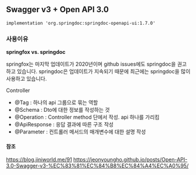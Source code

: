 ## Swagger v3 + Open API 3.0

````shell
implementation 'org.springdoc:springdoc-openapi-ui:1.7.0'
````

### 사용이유
**springfox vs. springdoc**

springfox는 마지막 업데이트가 2020년이며 github issues에도 springdoc을 권고하고 있습니다. 
springdoc은 업데이트가 지속되기 때문에 최근에는 springdoc을 많이 사용하고 있습니다.

Controller
- @Tag : 하나의 api 그룹으로 묶는 역할
- @Schema : Dto에 대한 정보를 작성하는 것
- @Operation : Controller method 단에서 작성. api 하나를 가리킴
- @ApiResponse : 응답 결과에 따른 구조 작성
- @Parameter : 컨트롤러 메서드의 매개변수에 대한 설명 작성

#### 참조
https://blog.jiniworld.me/91
https://jeonyoungho.github.io/posts/Open-API-3.0-Swagger-v3-%EC%83%81%EC%84%B8%EC%84%A4%EC%A0%95/

